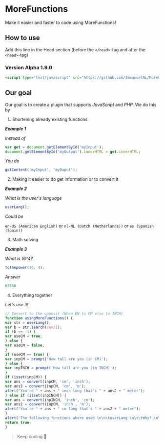 # MoreFunctions
Make it easier and faster to code using MoreFunctions!

## How to use
Add this line in the Head section (before the `</head>`-tag and after the `<head>`-tag)
### Version Alpha 1.9.0
```html
<script type="text/javascript" src="https://github.com/ImmanuelNL/MoreFunctions/releases/download/A1.9.0/morefunctions.js"></script>
```
## Our goal
Our goal is to create a plugin that supports *JavaScript* and *PHP*.
We do this by
 1) Shortening already existing functions
 
 ***Example 1***
 
 *Instead of*
 
 ```javascript
 var get = document.getElementById('myInput');
 document.getElementById('myOutput').innerHTML = get.innerHTML;
 ```
 
 *You do*
 
 ```javascript
 getContent('myInput', 'myOuput');
 ```
 
 2) Making it easier to do get information or to convert it
 
 ***Example 2***
 
 *What is the user's language*
 
 ```javascript
 userLang();
 ```
 
 *Could be*
 
 `en-US (American English)` or `nl-NL (Dutch (Netherlands))` or `es (Spanish (Spain))`

3) Math solving

***Example 3***

*What is 16^4?*

```javascript
tothepower(16, 4);
```

*Answer*

```javascript
65536
```

4) Everything together

 *Let's use it!*

```javascript
// Convert to the opposit (When EN to CM else to INCH)
function usingMoreFunctions() {
var str = userLang();
var b = str.search(/en/i);
if (b == -1) {
var useCM = true;
} else {
var useCM = false;
}
if (useCM == true) {
var inpCM = prompt('How tall are you (in CM)');
} else {
var inpINCH = prompt('How tall are you (in INCH)');
}
if (isset(inpCM)) {
var ans = convert(inpCM, 'cm', 'inch');
var ans2 = convert(inpCM, 'cm', 'm');
alert("You're " + ans + " inch long that's " + ans2 + " meter");
} else if (isset(inpINCH)) {
var ans = convert(inpINCH, 'inch', 'cm');
var ans2 = convert(inpCM, 'inch', 'm');
alert("You're " + ans + " cm long that's " + ans2 + " meter");
}
alert('The following functions where used \n\n\tuserLang \n\t\tWhy? \n\t\t\tTo see which measurement system you use\n\tisset \n\t\tWhy? \n\t\t\tTo see what was set\n\tconvert \n\t\tWhy? \n\t\t\tTo convert inch to centimeter (or centimeter to inch) and inch/centimeter to meter\n');
return true;
}
```
> Keep coding :page_with_curl:

